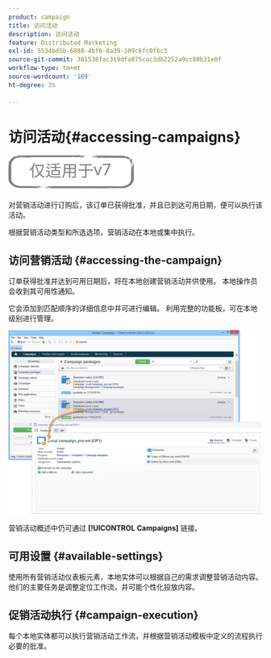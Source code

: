 ```yaml
---
product: campaign
title: 访问活动
description: 访问活动
feature: Distributed Marketing
exl-id: 5534bd5b-6888-4bf6-8a39-109c6fc0f6c3
source-git-commit: 381538fac319dfa075cac3db2252a9cc80b31e0f
workflow-type: tm+mt
source-wordcount: '169'
ht-degree: 3%

---
```


# 访问活动{#accessing-campaigns}

![](../../assets/v7-only.svg)

对营销活动进行订购后，该订单已获得批准，并且已到达可用日期，便可以执行该活动。

根据营销活动类型和所选选项，营销活动在本地或集中执行。

## 访问营销活动 {#accessing-the-campaign}

订单获得批准并达到可用日期后，将在本地创建营销活动并供使用。 本地操作员会收到其可用性通知。

它会添加到匹配顺序的详细信息中并可进行编辑。 利用完整的功能板，可在本地级别进行管理。

![](assets/mkg_dist_local_op_edit_new_op1.png)

营销活动概述中仍可通过 **[!UICONTROL Campaigns]** 链接。

## 可用设置 {#available-settings}

使用所有营销活动仪表板元素，本地实体可以根据自己的需求调整营销活动内容。 他们的主要任务是调整定位工作流，并可能个性化投放内容。

## 促销活动执行 {#campaign-execution}

每个本地实体都可以执行营销活动工作流，并根据营销活动模板中定义的流程执行必要的批准。
